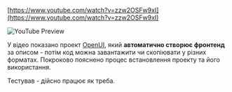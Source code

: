 <!--
date: 2024-05-04T19:13:49
-->


[https://www.youtube.com/watch?v=zzw2OSFw9xI](https://www.youtube.com/watch?v=zzw2OSFw9xI)

![YouTube Preview](https://img.youtube.com/vi/zzw2OSFw9xI/mqdefault.jpg)



У відео показано проект  [OpenUI](https://github.com/wandb/openui), який **автоматично створює фронтенд** за описом - потім код можна завантажити чи скопіювати у різних форматах. Покроково пояснено процес встановлення проекту та його використання.

Тестував - дійсно працює як треба.